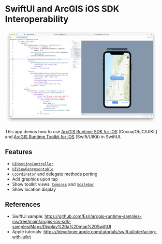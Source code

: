 # SwiftUI and ArcGIS iOS SDK Interoperability

![screenshot](title.png)

This app demos how to use [ArcGIS Runtime SDK for iOS](https://developers.arcgis.com/ios/) (Cocoa/ObjC/UIKit) and [ArcGIS Runtime Toolkit for iOS](https://github.com/Esri/arcgis-runtime-toolkit-ios) (Swift/UIKit) in SwiftUI.

## Features

- [`UIHostingController`](https://developer.apple.com/documentation/swiftui/uihostingcontroller)
- [`UIViewRepresentable`](https://developer.apple.com/documentation/swiftui/uiviewrepresentable)
- [`Coordinator`](https://developer.apple.com/documentation/swiftui/uiviewrepresentable/coordinator) and delegate methods porting
- Add graphics upon tap
- Show toolkit views: [`Compass`](https://github.com/Esri/arcgis-runtime-toolkit-ios/tree/master/Documentation/Compass) and [`Scalebar`](https://github.com/Esri/arcgis-runtime-toolkit-ios/tree/master/Documentation/Scalebar)
- Show location display

## References

- SwiftUI sample: https://github.com/Esri/arcgis-runtime-samples-ios/tree/main/arcgis-ios-sdk-samples/Maps/Display%20a%20map%20SwiftUI
- Apple tutorials: https://developer.apple.com/tutorials/swiftui/interfacing-with-uikit
